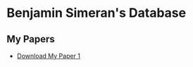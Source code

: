 # Benjamin Simeran's Database 
## My Papers
- [Download My Paper 1](https://github.com/bfsimeran/http-bensimeran.github.io-/blob/main/files/addendum%20to%20MA%20thesis.pages)
